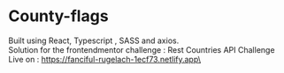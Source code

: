 # County-flags

Built using React, Typescript , SASS and axios.\
Solution for the frontendmentor challenge : Rest Countries API Challenge\
Live on : https://fanciful-rugelach-1ecf73.netlify.app\
